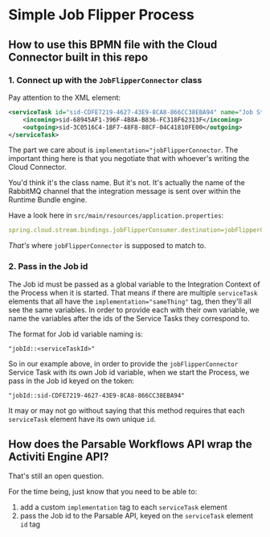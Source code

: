 # Simple Job Flipper Process

## How to use this BPMN file with the Cloud Connector built in this repo

### 1. Connect up with the `JobFlipperConnector` class

Pay attention to the XML element:

```xml
<serviceTask id="sid-CDFE7219-4627-43E9-8CA8-866CC38EBA94" name="Job Starter Task" implementation="jobFlipperConnector">
    <incoming>sid-68945AF1-396F-4B8A-B836-FC318F62313F</incoming>
    <outgoing>sid-3C0516C4-1BF7-48F8-88CF-04C41810FE00</outgoing>
</serviceTask>
```

The part we care about is `implementation="jobFlipperConnector`.
The important thing here is that you negotiate that with whoever's writing the Cloud Connector.

You'd think it's the class name.
But it's not.
It's actually the name of the RabbitMQ channel that the integration message is sent over within the Runtime Bundle engine.

Have a look here in `src/main/resources/application.properties`:

```yaml
spring.cloud.stream.bindings.jobFlipperConsumer.destination=jobFlipperConnector
```

_That's_ where `jobFlipperConnector` is supposed to match to.

### 2. Pass in the Job id

The Job id must be passed as a global variable to the Integration Context of the Process when it is started.
That means if there are multiple `serviceTask` elements that all have the `implementation="sameThing"` tag, then they'll all see the same variables.
In order to provide each with their own variable, we name the variables after the ids of the Service Tasks they correspond to.

The format for Job id variable naming is:

```
"jobId::<serviceTaskId>"
```

So in our example above, in order to provide the `jobFlipperConnector` Service Task with its own Job id variable, when we start the Process,
we pass in the Job id keyed on the token:

```
"jobId::sid-CDFE7219-4627-43E9-8CA8-866CC38EBA94"
```

It may or may not go without saying that this method requires that each `serviceTask` element have its own unique `id`.

## How does the Parsable Workflows API wrap the Activiti Engine API?

That's still an open question.

For the time being, just know that you need to be able to:

1. add a custom `implementation` tag to each `serviceTask` element
2. pass the Job id to the Parsable API, keyed on the `serviceTask` element `id` tag
